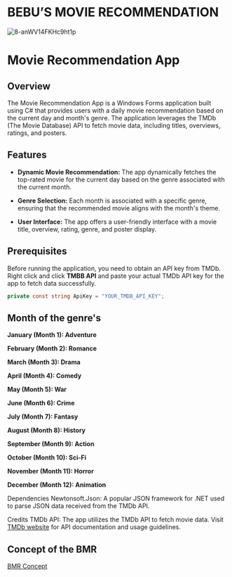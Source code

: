 # BEBU’S MOVIE RECOMMENDATION
![8-anWV14FKHc9ht1p](https://github.com/JshMaxer/BMR/assets/78284063/b4a068a0-dd49-4a12-a717-903ecdc88b23)

# Movie Recommendation App

## Overview

The Movie Recommendation App is a Windows Forms application built using C# that provides users with a daily movie recommendation based on the current day and month's genre. The application leverages the TMDb (The Movie Database) API to fetch movie data, including titles, overviews, ratings, and posters.

## Features

- **Dynamic Movie Recommendation:** The app dynamically fetches the top-rated movie for the current day based on the genre associated with the current month.

- **Genre Selection:** Each month is associated with a specific genre, ensuring that the recommended movie aligns with the month's theme.

- **User Interface:** The app offers a user-friendly interface with a movie title, overview, rating, genre, and poster display.

## Prerequisites

Before running the application, you need to obtain an API key from TMDb. Right click and click **TMBB API** and paste your actual TMDb API key for the app to fetch data successfully.

```csharp
private const string ApiKey = "YOUR_TMDB_API_KEY";
```

## Month of the genre's

**January (Month 1): Adventure**

**February (Month 2): Romance**

**March (Month 3): Drama**

**April (Month 4): Comedy**

**May (Month 5): War**

**June (Month 6): Crime**

**July (Month 7): Fantasy**

**August (Month 8): History**

**September (Month 9): Action**

**October (Month 10): Sci-Fi**

**November (Month 11): Horror**

**December (Month 12): Animation**

Dependencies
Newtonsoft.Json: A popular JSON framework for .NET used to parse JSON data received from the TMDb API.

Credits
TMDb API: The app utilizes the TMDb API to fetch movie data. Visit [TMDb website](https://www.themoviedb.org/documentation/api) for API documentation and usage guidelines.

## Concept of the BMR
[BMR Concept](https://github.com/JshMaxer/BMR/files/12903063/BMR.Concept.pdf)

